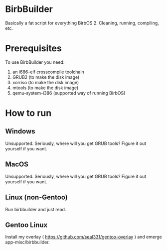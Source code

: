 # BirbBuilder
Basically a fat script for everything BirbOS 2. Cleaning, running, compiling, etc.

# Prerequisites
To use BirbBuilder you need:
1. an i686-elf crosscompile toolchain
2. GRUB2 (to make the disk image)
3. xorriso (to make the disk image)
4. mtools (to make the disk image)
5. qemu-system-i386 (supported way of running BirbOS)

# How to run

## Windows
Unsupported. Seriously, where will you get GRUB tools? Figure it out yourself if you want.

## MacOS
Unsupported. Seriously, where will you get GRUB tools? Figure it out yourself if you want.

## Linux (non-Gentoo)
Run birbbuilder and just read.

## Gentoo Linux
Install my overlay ( https://github.com/seal331/gentoo-overlay ) and emerge app-misc/birbbuilder.